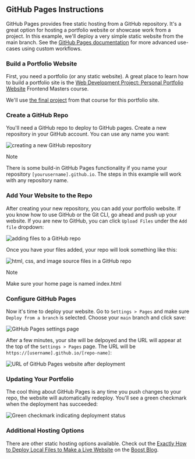 ## GitHub Pages Instructions

GitHub Pages provides free static hosting from a GitHub repository. It's a great option for hosting a portfolio website or showcase work from a project. In this example, we'll deploy a very simple static website from the main branch. See the [GitHub Pages documentation](https://docs.github.com/en/pages) for more advanced use-cases using custom workflows. 

### Build a Portfolio Website

First, you need a portfolio (or any static website). A great place to learn how to build a portfolio site is the [Web Development Project: Personal Portfolio Website](https://frontendmasters.com/courses/portfolio-website/) Frontend Masters course.

We'll use [the final project](https://personal-portfolio.css.education/portfolio.zip) from that course for this portfolio site.

### Create a GitHub Repo

You'll need a GitHub repo to deploy to GitHub pages. Create a new repository in your GitHub account. You can use any name you want: 

![creating a new GitHub repository](https://github.com/frontendmasters/getting-a-job-v3/blob/main/gh-pages-instructions/01-create-repo.png?raw=true)

> [!NOTE]  
> There is some build-in GitHub Pages functionality if you name your repository `[yourusername].github.io`. The steps in this example will work with any repository name. 

### Add Your Website to the Repo

After creating your new repository, you can add your portfolio website. If you know how to use GitHub or the Git CLI, go ahead and push up your website. If you are new to GitHub, you can click `Upload Files` under the `Add file` dropdown:

![adding files to a GitHub repo](https://github.com/frontendmasters/getting-a-job-v3/blob/main/gh-pages-instructions/02-upload-files.png?raw=true)

Once you have your files added, your repo will look something like this:

![html, css, and image source files in a GitHub repo](https://github.com/frontendmasters/getting-a-job-v3/blob/main/gh-pages-instructions/03-files-added-to-repo.png?raw=true)

> [!NOTE]  
> Make sure your home page is named index.html

### Configure GitHub Pages

Now it's time to deploy your website. Go to `Settings > Pages` and make sure `Deploy from a branch` is selected. Choose your `main` branch and click save:

![GitHub Pages settings page](https://github.com/frontendmasters/getting-a-job-v3/blob/main/gh-pages-instructions/04-enable-gh-pages.png?raw=true)

After a few minutes, your site will be delpoyed and the URL will appear at the top of the `Settings > Pages` page. The URL will be `https://[username].github.io/[repo-name]`:

![URL of GitHub Pages website after deployment](https://github.com/frontendmasters/getting-a-job-v3/blob/main/gh-pages-instructions/05-site-deployed.png?raw=true)

### Updating Your Portfolio

The cool thing about GitHub Pages is any time you push changes to your repo, the website will automatically redeploy. You'll see a green checkmark when the deployment has succeeded:

![Green checkmark indicating deployment status](https://github.com/frontendmasters/getting-a-job-v3/blob/main/gh-pages-instructions/06-status.png?raw=true)

### Additional Hosting Options

There are other static hosting options available. Check out the [Exactly How to Deploy Local Files to Make a Live Website](https://frontendmasters.com/blog/exactly-how-to-deploy-local-files-to-make-a-live-website/) on the [Boost Blog](https://frontendmasters.com/blog/).
